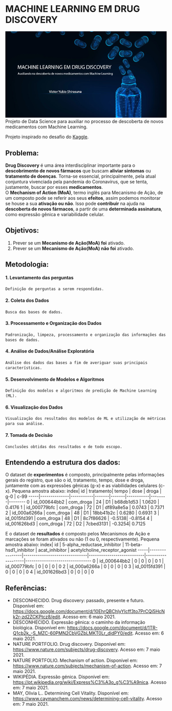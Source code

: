 
# MACHINE LEARNING EM DRUG DISCOVERY
![banner](https://github.com/vichShir/imersao-dados-desafio-final/blob/main/Imagens/banner.png) <br>
Projeto de Data Science para auxiliar no processo de descoberta de novos medicamentos com Machine Learning.

Projeto inspirado no desafio do [Kaggle](https://www.kaggle.com/c/lish-moa).

## Problema:
**Drug Discovery** é uma área interdisciplinar importante para o **descobrimento de novos fármacos** que buscam **aliviar sintomas** ou **tratamento de doenças**. Torna-se essencial, principalmente, pela atual conjuntura vivenciada pela pandemia do Coronavírus, que se tenta, justamente, buscar por esses **medicamentos**. <br>
O **Mechanism of Action (MoA)**, termo inglês para Mecanismo de Ação, de um composto pode se referir aos seus **efeitos**, assim podemos monitorar se house a sua **ativação ou não**. Isso pode **contribuir** na ajuda na **descoberta de novos fármacos**, a partir de uma **determinada assinatura**, como expressão gênica e variabilidade celular.

## Objetivos:
1. Prever se um **Mecanismo de Ação(MoA) foi** ativado.
2. Prever se um **Mecanismo de Ação(MoA) não foi** ativado.

## Metodologia:
#### **1. Levantamento das perguntas**
    Definição de perguntas a serem respondidas.
#### **2. Coleta dos Dados**
    Busca das bases de dados.
#### **3. Processamento e Organização dos Dados**
    Padronização, limpeza, processamento e organização das informações das bases de dados.
#### **4. Análise de Dados/Análise Exploratória**
    Análise dos dados das bases a fim de averiguar suas principais características.
#### **5. Desenvolvimento de Modelos e Algoritmos**
    Definição dos modelos e algoritmos de predição de Machine Learning (ML).
#### **6. Visualização dos Dados**
    Visualização dos resultados dos modelos de ML e utilização de métricas para sua análise.
#### **7. Tomada de Decisão**
    Conclusões obtidas dos resultados e de todo escopo.

## Entendendo a estrutura dos dados:
O dataset de **experimentos** é composto, principalmente pelas informações gerais do registro, que são o id, tratamento, tempo, dose e droga, juntamente com as expressões gênicas (g-x) e as viabilidades celulares (c-x). Pequena amostra abaixo:
index| id	        | tratamento| tempo	| dose	| droga	    | g-0    | c-99
-----|--------------|-----------|-------|-------|-----------|--------|--------
0	 | id_000644bb2	| com_droga	| 24	| D1	| b68db1d53	| 1.0620 | 0.4176
1	 | id_000779bfc	| com_droga	| 72	| D1	| df89a8e5a	| 0.0743 | 0.7371
2	 | id_000a6266a	| com_droga	| 48	| D1	| 18bb41b2c	| 0.6280 | 0.6931
3	 | id_0015fd391	| com_droga	| 48	| D1	| 8c7f86626	| -0.5138| -0.8154
4	 | id_001626bd3	| com_droga	| 72	| D2	| 7cbed3131	| -0.3254| 0.7125

E o dataset de **resultados** é composto pelos Mecanismos de Ação e marcações se foram ativados ou não (1 ou 0, respectivamente). Pequena amostra abaixo:
index| id	          | 5-alpha_reductase_inhibitor	  | 11-beta-hsd1_inhibitor	  | acat_inhibitor	  | acetylcholine_receptor_agonist
-----|----------------|-------------------------------|---------------------------|-------------------|--------------------------------
0	 | id_000644bb2	  | 0	                          | 0	                      | 0	              | 0
1	 | id_000779bfc   | 0	                          | 0	                      | 0	              | 0
2	 | id_000a6266a   | 0	                          | 0	                      | 0	              | 0
3	 | id_0015fd391   | 0	                          | 0	                      | 0	              | 0
4	 | id_001626bd3   | 0	                          | 0	                      | 0	              | 0

## Referências:
   * DESCONHECIDO. Drug discovery: passado, presente e futuro. Disponível em: https://docs.google.com/document/d/10EhrQBChlyYIcff3to7PrCQi5HcNk2r-zd2ZCKPtcz8/edit. Acesso em: 6 maio 2021.
   * DESCONHECIDO. Expressão gênica: o caminho da informação biológica. Disponível em: https://docs.google.com/document/d/1TR-Q1cb2k_-S_MZC-60PMN2CbVGZbLMKT0Lr_didPY0/edit. Acesso em: 6 maio 2021.
   * NATURE PORTFOLIO. Drug discovery. Disponível em: https://www.nature.com/subjects/drug-discovery. Acesso em: 7 maio 2021.
   * NATURE PORTFOLIO. Mechanism of action. Disponível em: https://www.nature.com/subjects/mechanism-of-action. Acesso em: 7 maio 2021.
   * WIKIPÉDIA. Expressão génica. Disponível em: https://pt.wikipedia.org/wiki/Express%C3%A3o_g%C3%A9nica. Acesso em: 7 maio 2021.
   * MAY, Olivia L.. Determining Cell Vitality​. Disponível em: https://www.caymanchem.com/news/determining-cell-vitality. Acesso em: 7 maio 2021.
